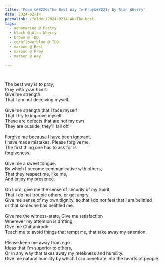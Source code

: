 ```yaml
---
title: 'Poem &#8220;The Best Way To Pray&#8221; by Alan Wherry'
date: 2024-02-14
permalink: /folder/2024-0214-AW-The-best
tags:
  - aquamarine @ Poetry
  - black @ Alan Wherry
  - brown @ TBD
  - cornflowerblue @ TBD
  - maroon @ Best  
  - maroon @ Pray  
  - maroon @ Way

---
```


<br>

<p>
The best way is to pray,<br>
Pray with your heart<br>
Give me strength<br>
That I am not deceiving myself.<br>
<br>
Give me strength that I face myself<br>
That I try to improve myself.<br>
These are defects that are not my own<br>
They are outside, they'll fall off<br>
<br>
Forgive me because I have been ignorant,<br>
I have made mistakes. Please forgive me.<br>
The first thing one has to ask for is<br>
forgiveness.<br>
<br>
Give me a sweet tongue.<br>
By which I become communicative with others,<br>
That they respect me, like me,<br>
And enjoy my presence.<br>
<br>
Oh Lord, give me the sense of security of my Spirit,<br>
That I do not trouble others, or get angry.<br>
Give me sense of my own dignity, so that I do not feel that I am belittled<br>
or that someone has belittled me.<br>
<br>
Give me the witness-state, Give me satisfaction<br>
Wherever my attention is drifting,<br>
Give me Chittanirodh.<br>
Teach me to avoid things that tempt me, that take away my attention.<br>
<br>
Please keep me away from ego<br>
Ideas that I'm superior to others,<br>
Or in any way that takes away my meekness and humility.<br>
Give me natural humility by which I can penetrate into the hearts of people.<br>
</p>